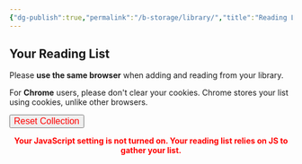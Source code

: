 ```yaml
---
{"dg-publish":true,"permalink":"/b-storage/library/","title":"Reading List","hide":true}
---
```


## Your Reading List

Please **use the same browser** when adding and reading from your library.

For **Chrome** users, please don't clear your cookies. Chrome stores your list using cookies, unlike other browsers.

<button id="reset-collection" class="squared-button" style="color: red; font-size: 16px;">Reset Collection</button>
<div id="library-display"></div>

<script src="https://starryxoxo.github.io/treeajmgar/src/helpers/user/scripts/library.js"></script>

<noscript>
  <p style="color: red; font-weight: bold; text-align: center;">
    Your JavaScript setting is not turned on. Your reading list relies on JS to gather your list.
  </p>
</noscript>